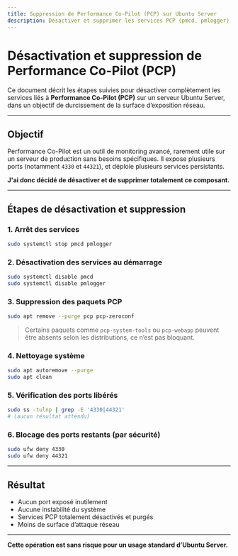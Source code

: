 ```yaml
---
title: Suppression de Performance Co-Pilot (PCP) sur Ubuntu Server
description: Désactiver et supprimer les services PCP (pmcd, pmlogger) et sécuriser les ports associés (44321, 4330) sur un serveur Ubuntu.
---
```


# Désactivation et suppression de Performance Co-Pilot (PCP)

Ce document décrit les étapes suivies pour désactiver complètement les services liés à **Performance Co-Pilot (PCP)** sur un serveur Ubuntu Server, dans un objectif de durcissement de la surface d’exposition réseau.

---

##  Objectif

Performance Co-Pilot est un outil de monitoring avancé, rarement utile sur un serveur de production sans besoins spécifiques. Il expose plusieurs ports (notamment `4330` et `44321`), et déploie plusieurs services persistants.

**J'ai donc décidé de désactiver et de supprimer totalement ce composant.**

---

##  Étapes de désactivation et suppression

### 1. Arrêt des services

```bash
sudo systemctl stop pmcd pmlogger
```

### 2. Désactivation des services au démarrage

```bash
sudo systemctl disable pmcd
sudo systemctl disable pmlogger
```

### 3. Suppression des paquets PCP

```bash
sudo apt remove --purge pcp pcp-zeroconf
```

> Certains paquets comme `pcp-system-tools` ou `pcp-webapp` peuvent être absents selon les distributions, ce n’est pas bloquant.

### 4. Nettoyage système

```bash
sudo apt autoremove --purge
sudo apt clean
```

### 5. Vérification des ports libérés

```bash
sudo ss -tulnp | grep -E '4330|44321'
# (aucun résultat attendu)
```

### 6. Blocage des ports restants (par sécurité)

```bash
sudo ufw deny 4330
sudo ufw deny 44321
```

---

## Résultat

- Aucun port exposé inutilement
- Aucune instabilité du système
- Services PCP totalement désactivés et purgés
- Moins de surface d’attaque réseau

---

**Cette opération est sans risque pour un usage standard d’Ubuntu Server.**

